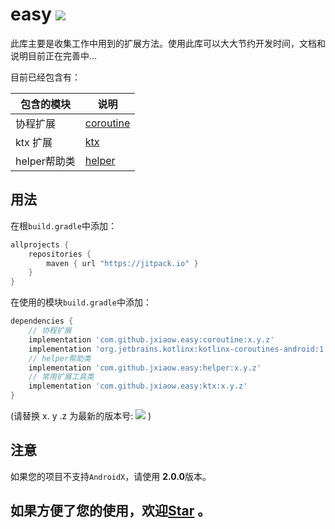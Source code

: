 # easy [![](https://jitpack.io/v/jxiaow/easy.svg)](https://jitpack.io/#jxiaow/easy)

此库主要是收集工作中用到的扩展方法。使用此库可以大大节约开发时间，文档和说明目前正在完善中...

目前已经包含有：

| 包含的模块     | 说明                                                                          |
| --------- | --------------------------------------------------------------------------- |
| 协程扩展      | [coroutine](https://github.com/jxiaow/easy/tree/master/coroutine/README.md) |
| ktx 扩展    | [ktx](https://github.com/jxiaow/easy/tree/master/ktx/README.md)             |
| helper帮助类 | [helper](https://github.com/jxiaow/easy/tree/master/hepler/README.md)       |

## 用法

在根`build.gradle`中添加：

```groovy
allprojects {
    repositories {
        maven { url "https://jitpack.io" }
    }
}
```

在使用的模块`build.gradle`中添加：

```groovy
dependencies {
    // 协程扩展
    implementation 'com.github.jxiaow.easy:coroutine:x.y.z'
    implementation 'org.jetbrains.kotlinx:kotlinx-coroutines-android:1.1.1'
    // helper帮助类
    implementation 'com.github.jxiaow.easy:helper:x.y.z'
    // 常用扩展工具类
    implementation 'com.github.jxiaow.easy:ktx:x.y.z'
}
```

(请替换 x. y .z 为最新的版本号: ![](https://jitpack.io/v/jxiaow/easy.svg) )

## 注意

如果您的项目不支持`AndroidX`，请使用 **2.0.0**版本。

## 如果方便了您的使用，欢迎[Star](https://github.com/jxiaow/easy) 。
